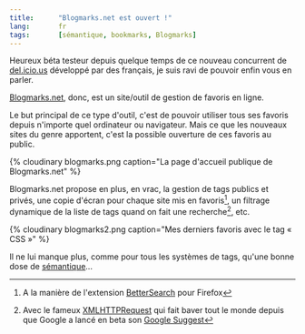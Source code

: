 ```yaml
--- 
title:      "Blogmarks.net est ouvert !" 
lang:       fr 
tags:       [sémantique, bookmarks, Blogmarks]
---
```


Heureux béta testeur depuis quelque temps de ce nouveau concurrent de [del.icio.us](http://del.icio.us/) développé par des français, je suis ravi de pouvoir enfin vous en parler.


[Blogmarks.net](http://blogmarks.net/), donc, est un site/outil de gestion de favoris en ligne.

Le but principal de ce type d'outil, c'est de pouvoir utiliser tous ses favoris depuis n'importe quel ordinateur ou navigateur. Mais ce que les nouveaux sites du genre apportent, c'est la possible ouverture de ces favoris au public.

{% cloudinary blogmarks.png caption="La page d'accueil publique de Blogmarks.net" %}


Blogmarks.net propose en plus, en vrac, la gestion de tags publics et privés, une copie d'écran pour chaque site mis en favoris[^t1], un filtrage dynamique de la liste de tags quand on fait une recherche[^t2], etc.

{% cloudinary blogmarks2.png caption="Mes derniers favoris avec le tag « CSS »" %}


Il ne lui manque plus, comme pour tous les systèmes de tags, qu'une bonne dose de [sémantique](/2005/02/le-web-semantique-a-nos-portes.html)...


[^t1]: A la manière de l'extension [BetterSearch](http://bettersearch.g-blog.net/) pour Firefox

[^t2]: Avec le fameux [XMLHTTPRequest](http://blogmarks.net/tag/xmlhttprequest) qui fait baver tout le monde depuis que Google a lancé en beta son [Google Suggest](http://www.google.com/webhp?complete=1&amp;hl=en)
